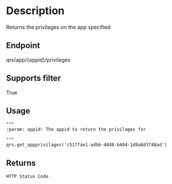 # Description
Returns the privilages on the app specified

## Endpoint
qrs/app/{appid}/privilages

## Supports filter
True

## Usage
```
"""
:param: appid: The appid to return the privilages for

"""
qrs.get_appprivilages('c517fae1-adbb-4848-b404-1d8a8d3748ad')
```
## Returns
```
HTTP Status Code
```

